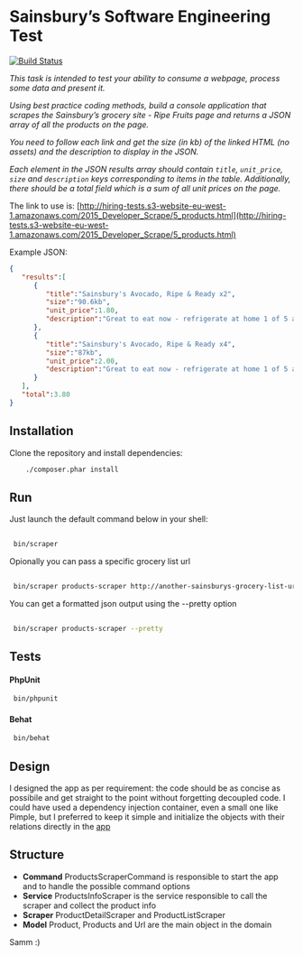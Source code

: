 # Sainsbury’s Software Engineering Test

[![Build Status](https://travis-ci.org/cirpo/sainsburys-scraper.svg?branch=master)](https://travis-ci.org/cirpo/sainsburys-scraper)

*This task is intended to test your ability to consume a webpage, process some data 
and present it.*

*Using best practice coding methods, build a console application that scrapes the 
Sainsbury’s grocery site - Ripe Fruits page and returns a JSON array of all the 
products on the page.*

*You need to follow each link and get the size (in kb) of the linked HTML (no assets) 
and the description to display in the JSON.*

*Each element in the JSON results array should contain `title`, `unit_price`, `size` and 
`description` keys corresponding to items in the table.
Additionally, there should be a total field which is a sum of all unit prices on the page.*

The link to use is:
[http://hiring-tests.s3-website-eu-west-1.amazonaws.com/2015_Developer_Scrape/5_products.html](http://hiring-tests.s3-website-eu-west-1.amazonaws.com/2015_Developer_Scrape/5_products.html)

Example JSON:

```json
{
   "results":[
      {
         "title":"Sainsbury's Avocado, Ripe & Ready x2",
         "size":"90.6kb",
         "unit_price":1.80,
         "description":"Great to eat now - refrigerate at home 1 of 5 a day 1 avocado counts as 1 of your 5..."
      },
      {
         "title":"Sainsbury's Avocado, Ripe & Ready x4",
         "size":"87kb",
         "unit_price":2.00,
         "description":"Great to eat now - refrigerate at home 1 of 5 a day 1 "
      }
   ],
   "total":3.80
}
```

## Installation

Clone the repository and install dependencies:

```bash
    ./composer.phar install
```

## Run

Just launch the default command below in your shell:
```bash
 
 bin/scraper
```

Opionally you can pass a specific grocery list url 

```bash
 
 bin/scraper products-scraper http://another-sainsburys-grocery-list-url
```

You can get a formatted json output using the --pretty option

```bash
 
 bin/scraper products-scraper --pretty
```

## Tests

#### PhpUnit

```bash
 bin/phpunit
```

#### Behat

```bash
 bin/behat
```


## Design

I designed the app as per requirement: the code should be as concise as possibile and get straight to the point without forgetting decoupled code.
I could have used a dependency injection container, even a small one like Pimple, but I preferred to keep it simple and 
initialize the objects with their relations directly in the [app](https://github.com/cirpo/sainsburys-scraper/blob/76be66b0dd4f4171058d896a1c0e1ef6a05d3bcd/bin/scraper#L13L20)

## Structure

* **Command** ProductsScraperCommand is responsible to start the app and to handle the possible command options
* **Service** ProductsInfoScraper is the service responsible to call the scraper and collect the product info
* **Scraper** ProductDetailScraper and ProductListScraper
* **Model** Product, Products and Url are the main object in the domain

Samm :)
